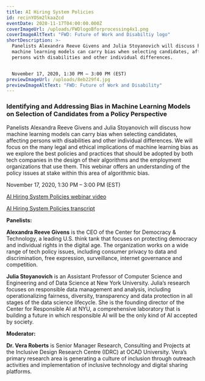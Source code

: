 ```yaml
---
title: AI Hiring System Policies
id: recinYOSm2lkaaZcd
eventDate: 2020-11-17T04:00:00.000Z
coverImageUrl: /uploads/FWDlogoBforprocessing4x1.png
coverImageAltText: "FWD: Future of Work and Disabiltiy logo"
shortDescription: >-
  Panelists Alexandra Reeve Givens and Julia Stoyanovich will discuss how
  machine learning models can carry bias when selecting candidates, affecting
  persons with disabilities and other individual differences.


  November 17, 2020, 1:30 PM – 3:00 PM (EST)
previewImageUrl: /uploads/8eb229f4.jpg
previewImageAltText: "FWD: Future of Work and Disability"
---
```

### **Identifying and Addressing Bias in Machine Learning Models on Selection of Candidates from a Policy Perspective**

Panelists Alexandra Reeve Givens and Julia Stoyanovich will discuss how machine learning models can carry bias when selecting candidates, affecting persons with disabilities and other individual differences. We will focus on the many legal and ethical implications of machine learning bias as we explore the best policies and practices that should be adopted by both tech companies in the design of their algorithms and the employment organizations that use them. This webinar offers an understanding of the policy issues at stake within this area of algorithmic bias.

November 17, 2020, 1:30 PM – 3:00 PM (EST)

[AI Hiring System Policies webinar video](https://youtu.be/Tq230FBgoiU)

[AI Hiring System Policies transcript](/uploads/Future-of-Work_AI-Hiring-System-Policies_Nov-17_Transcript.docx)

**Panelists:**

**Alexandra Reeve Givens** is the CEO of the Center for Democracy & Technology, a leading U.S. think tank that focuses on protecting democracy and individual rights in the digital age. The organization works on a wide range of tech policy issues, including consumer privacy to data and discrimination, free expression, surveillance, internet governance and competition.

**Julia Stoyanovich** is an Assistant Professor of Computer Science and Engineering and of Data Science at New York University. Julia’s research focuses on responsible data management and analysis, including operationalizing fairness, diversity, transparency and data protection in all stages of the data science lifecycle. She is the founding director of the Center for Responsible AI at NYU, a comprehensive laboratory that is building a future in which responsible AI will be the only kind of AI accepted by society.

**Moderator:**

**Dr. Vera Roberts** is Senior Manager Research, Consulting and Projects at the Inclusive Design Research Centre (IDRC) at OCAD University. Vera’s primary research area is generating a culture of inclusion through outreach activities and implementation of inclusive technology and digital sharing platforms.
